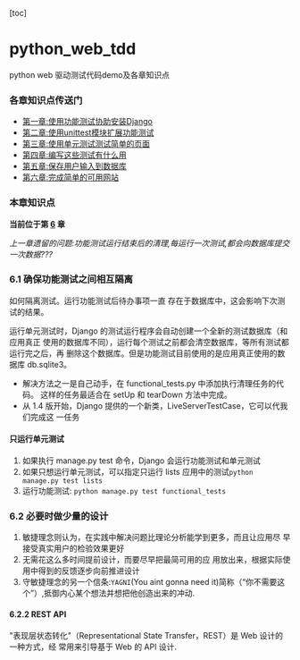 [toc]
# python_web_tdd

python web 驱动测试代码demo及各章知识点

### 各章知识点传送门
- [第一章:使用功能测试协助安装Django](https://github.com/evilmao/python_web_tdd/tree/v1.0)
- [第二章:使用unittest模块扩展功能测试](https://github.com/evilmao/python_web_tdd/tree/v2.0)
- [第三章:使用单元测试测试简单的页面](https://github.com/evilmao/python_web_tdd/tree/v3.1)
- [第四章:编写这些测试有什么用](https://github.com/evilmao/python_web_tdd/tree/v4.0)
- [第五章:保存用户输入到数据库](https://github.com/evilmao/python_web_tdd/tree/v5.0)
- [第六章:完成简单的可用网站](https://github.com/evilmao/python_web_tdd/tree/v6.0)

### 本章知识点
**当前位于第 [6](https://github.com/evilmao/python_web_tdd/tree/v6.0) 章**

*上一章遗留的问题:功能测试运行结束后的清理,每运行一次测试,都会向数据库提交一次数据???*


### 6.1 确保功能测试之间相互隔离
如何隔离测试。运行功能测试后待办事项一直 存在于数据库中，这会影响下次测试的结果。

运行单元测试时，Django 的测试运行程序会自动创建一个全新的测试数据库（和应用真正 使用的数据库不同），运行每个测试之前都会清空数据库，等所有测试都运行完之后，再 删除这个数据库。但是功能测试目前使用的是应用真正使用的数据库 db.sqlite3。

- 解决方法之一是自己动手，在 functional_tests.py 中添加执行清理任务的代码。 这样的任务最适合在 setUp 和 tearDown 方法中完成。
- 从 1.4 版开始，Django 提供的一个新类，LiveServerTestCase，它可以代我们完成这 一任务

#### 只运行单元测试
1. 如果执行 manage.py test 命令，Django 会运行功能测试和单元测试
2. 如果只想运行单元测试，可以指定只运行 lists 应用中的测试`python manage.py test lists`
3. 运行功能测试: `python manage.py test functional_tests`


### 6.2 必要时做少量的设计

1. 敏捷理念则认为，在实践中解决问题比理论分析能学到更多，而且让应用尽 早接受真实用户的检验效果更好
2. 无需花这么多时间提前设计，而要尽早把最简可用的应 用放出来，根据实际使用中得到的反馈逐步向前推进设计
3. 守敏捷理念的另一个信条:`YAGNI`(You aint gonna need it)简称（“你不需要这个”）,抵御内心某个想法并想把他创造出来的冲动.

#### 6.2.2 REST API

"表现层状态转化"（Representational State Transfer，REST）是 Web 设计的一种方式，经 常用来引导基于 Web 的 API 设计.